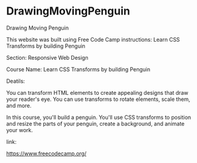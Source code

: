 # DrawingMovingPenguin


Drawing Moving Penguin


This website was built using Free Code Camp instructions: Learn CSS Transforms by building Penguin

Section: Responsive Web Design

Course Name: Learn CSS Transforms by building Penguin 

Deatils:

You can transform HTML elements to create appealing designs that draw your reader's eye. You can use transforms to rotate elements, scale them, and more.

In this course, you'll build a penguin. You'll use CSS transforms to position and resize the parts of your penguin, create a background, and animate your work.

link:

https://www.freecodecamp.org/


